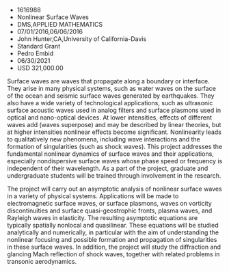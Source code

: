 
* 1616988
* Nonlinear Surface Waves
* DMS,APPLIED MATHEMATICS
* 07/01/2016,06/06/2016
* John Hunter,CA,University of California-Davis
* Standard Grant
* Pedro Embid
* 06/30/2021
* USD 321,000.00

Surface waves are waves that propagate along a boundary or interface. They arise
in many physical systems, such as water waves on the surface of the ocean and
seismic surface waves generated by earthquakes. They also have a wide variety of
technological applications, such as ultrasonic surface acoustic waves used in
analog filters and surface plasmons used in optical and nano-optical devices. At
lower intensities, effects of different waves add (waves superpose) and may be
described by linear theories, but at higher intensities nonlinear effects become
significant. Nonlinearity leads to qualitatively new phenomena, including wave
interactions and the formation of singularities (such as shock waves). This
project addresses the fundamental nonlinear dynamics of surface waves and their
applications, especially nondispersive surface waves whose phase speed or
frequency is independent of their wavelength. As a part of the project, graduate
and undergraduate students will be trained through involvement in the research.

The project will carry out an asymptotic analysis of nonlinear surface waves in
a variety of physical systems. Applications will be made to electromagnetic
surface waves, or surface plasmons, waves on vorticity discontinuities and
surface quasi-geostrophic fronts, plasma waves, and Rayleigh waves in
elasticity. The resulting asymptotic equations are typically spatially nonlocal
and quasilinear. These equations will be studied analytically and numerically,
in particular with the aim of understanding the nonlinear focusing and possible
formation and propagation of singularities in these surface waves. In addition,
the project will study the diffraction and glancing Mach reflection of shock
waves, together with related problems in transonic aerodynamics.
